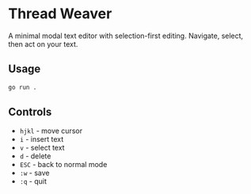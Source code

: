 # Thread Weaver

A minimal modal text editor with selection-first editing. Navigate, select, then act on your text.

## Usage
```bash
go run .
```

## Controls
- `hjkl` - move cursor
- `i` - insert text
- `v` - select text
- `d` - delete
- `ESC` - back to normal mode
- `:w` - save
- `:q` - quit